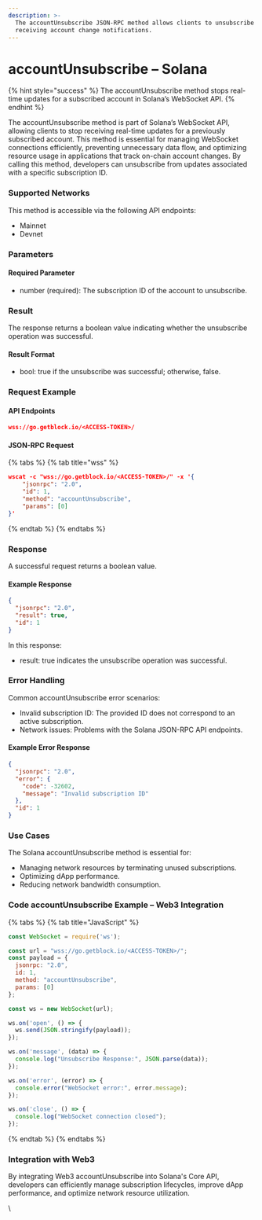 ```yaml
---
description: >-
  The accountUnsubscribe JSON-RPC method allows clients to unsubscribe from
  receiving account change notifications.
---
```


# accountUnsubscribe – Solana

{% hint style="success" %}
The accountUnsubscribe method stops real-time updates for a subscribed account in Solana’s WebSocket API.
{% endhint %}

The accountUnsubscribe method is part of Solana’s WebSocket API, allowing clients to stop receiving real-time updates for a previously subscribed account. This method is essential for managing WebSocket connections efficiently, preventing unnecessary data flow, and optimizing resource usage in applications that track on-chain account changes. By calling this method, developers can unsubscribe from updates associated with a specific subscription ID.

### Supported Networks

This method is accessible via the following API endpoints:

* Mainnet
* Devnet

### Parameters

#### Required Parameter

* number (required): The subscription ID of the account to unsubscribe.

### Result

The response returns a boolean value indicating whether the unsubscribe operation was successful.

#### Result Format

* bool: true if the unsubscribe was successful; otherwise, false.

### Request Example

#### API Endpoints

```json
wss://go.getblock.io/<ACCESS-TOKEN>/
```

#### JSON-RPC Request

{% tabs %}
{% tab title="wss" %}
```json
wscat -c "wss://go.getblock.io/<ACCESS-TOKEN>/" -x '{
    "jsonrpc": "2.0",
    "id": 1,
    "method": "accountUnsubscribe",
    "params": [0]
}'
```
{% endtab %}
{% endtabs %}

### Response

A successful request returns a boolean value.

#### Example Response

```json
{
  "jsonrpc": "2.0",
  "result": true,
  "id": 1
}
```

In this response:

* result: true indicates the unsubscribe operation was successful.

### Error Handling

Common accountUnsubscribe error scenarios:

* Invalid subscription ID: The provided ID does not correspond to an active subscription.
* Network issues: Problems with the Solana JSON-RPC API endpoints.

#### Example Error Response

```json
{
  "jsonrpc": "2.0",
  "error": {
    "code": -32602,
    "message": "Invalid subscription ID"
  },
  "id": 1
}
```

### Use Cases

The Solana accountUnsubscribe method is essential for:

* Managing network resources by terminating unused subscriptions.
* Optimizing dApp performance.
* Reducing network bandwidth consumption.

### Code accountUnsubscribe Example – Web3 Integration

{% tabs %}
{% tab title="JavaScript" %}
```javascript
const WebSocket = require('ws');

const url = "wss://go.getblock.io/<ACCESS-TOKEN>/";
const payload = {
  jsonrpc: "2.0",
  id: 1,
  method: "accountUnsubscribe",
  params: [0]
};

const ws = new WebSocket(url);

ws.on('open', () => {
  ws.send(JSON.stringify(payload));
});

ws.on('message', (data) => {
  console.log("Unsubscribe Response:", JSON.parse(data));
});

ws.on('error', (error) => {
  console.error("WebSocket error:", error.message);
});

ws.on('close', () => {
  console.log("WebSocket connection closed");
});
```
{% endtab %}
{% endtabs %}

### Integration with Web3

By integrating Web3 accountUnsubscribe into Solana's Core API, developers can efficiently manage subscription lifecycles, improve dApp performance, and optimize network resource utilization.

\
